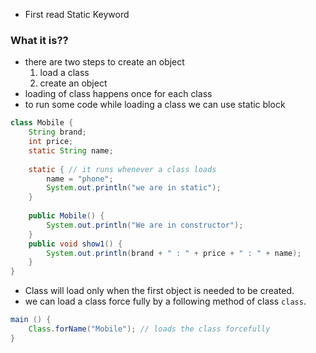 * First read Static Keyword
### What it is??
* there are two steps to create an object
	1. load a class
	2. create an object
* loading of class happens once for each class
* to run some code while loading a class we can use static block
```java
class Mobile {
	String brand;
	int price;
	static String name;
	
	static { // it runs whenever a class loads
		name = "phone";
		System.out.println("we are in static");
	}
	
	public Mobile() {
		System.out.println("We are in constructor");
	}
	public void show1() {
		System.out.println(brand + " : " + price + " : " + name);
	}
}
```

* Class will load only when the first object is needed to be created.
* we can load a class force fully by a following method of class `class`.
```java
main () {
	Class.forName("Mobile"); // loads the class forcefully
}
```

